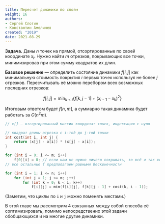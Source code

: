 ```yaml
---
title: Пересчет динамики по слоям
weight: 16
authors:
- Сергей Слотин
- Константин Амеличев
created: "2019"
date: 2021-08-29
---
```


**Задача.** Даны $n$ точек на прямой, отсортированные по своей координате $x_i$. Нужно найти $m$ отрезков, покрывающих все точки, минимизировав при этом сумму квадратов их длин.

**Базовое решение** — определить состояние динамики $f[i, j]$ как минимальную стоимость покрытия $i$ первых точек используя не более $j$ отрезков. Пересчитывать её можно перебором всех возможных последних отрезков:

$$
f[i, j] = \min_{k < i} \{f[k, j-1] + (x_{i-1}-x_k)^2 \}
$$

Итоговым ответом будет $f[n, m]$, а суммарно такая динамика будет работать за $O(n^2 m)$.

```c++
// x[] — отсортированный массив координат точек, индексация с нуля

// квадрат длины отрезка с i-той до j-той точки
int cost(int i, int j) {
    return (x[j] - x[i]) * (x[j] - x[i]);
}

for (int i = 0; i <= m; i++)
    f[0][i] = 0; // если нам не нужно ничего покрывать, то всё и так хорошо
// все остальные f предполагаем равными бесконечности

for (int i = 1; i <= n; i++)
    for (int j = 1; j <= m; j++)
        for (int k = 0; k < i; k++)
            f[i][j] = min(f[i][j], f[k][j - 1] + cost(k, i - 1));
```

(Заметим, что циклы по `i` и `j` можно поменять местами.)

В этой главе мы рассмотрим 4 связанных между собой способа её соптимизировать, помимо непосредственно этой задачи обобщающихся и на многие другие динамики.